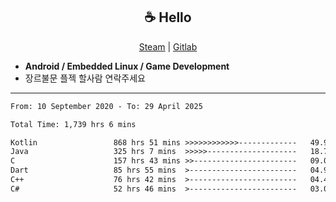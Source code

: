 <h2 align="center"> ☕ Hello </h2>

<p align="center">
  <a href="https://steamcommunity.com/id/Niforances/">Steam</a> |
  <a href="https://gitlab.com/niforances">Gitlab</a>
</p>

 - **Android / Embedded Linux / Game Development**
 - 장르불문 플젝 할사람 연락주세요

------

<!--START_SECTION:waka-->

```txt
From: 10 September 2020 - To: 29 April 2025

Total Time: 1,739 hrs 6 mins

Kotlin                 868 hrs 51 mins >>>>>>>>>>>>-------------   49.96 %
Java                   325 hrs 7 mins  >>>>>--------------------   18.70 %
C                      157 hrs 43 mins >>-----------------------   09.07 %
Dart                   85 hrs 55 mins  >------------------------   04.94 %
C++                    76 hrs 42 mins  >------------------------   04.41 %
C#                     52 hrs 46 mins  >------------------------   03.03 %
```

<!--END_SECTION:waka-->
